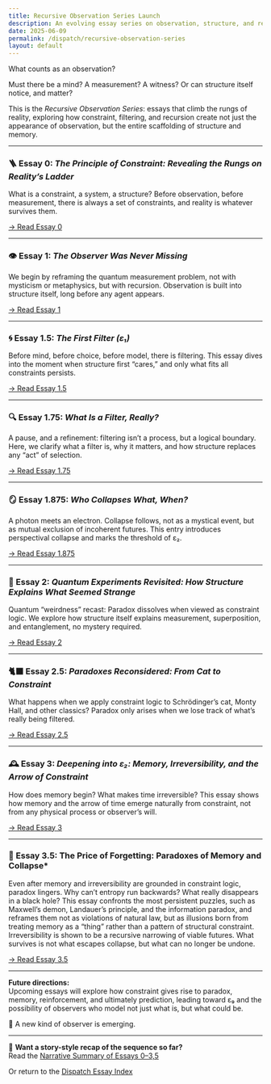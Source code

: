 ```yaml
---
title: Recursive Observation Series Launch
description: An evolving essay series on observation, structure, and recursive filtering. From constraint to coherence, we trace how reality shapes itself, before any mind appears.
date: 2025-06-09
permalink: /dispatch/recursive-observation-series
layout: default
---
```


What counts as an observation?

Must there be a mind? A measurement? A witness? Or can structure itself notice, and matter?

This is the *Recursive Observation Series*: essays that climb the rungs of reality, exploring how constraint, filtering, and recursion create not just the appearance of observation, but the entire scaffolding of structure and memory.

---

### 🪜 Essay 0: *The Principle of Constraint: Revealing the Rungs on Reality’s Ladder*

What is a constraint, a system, a structure? Before observation, before measurement, there is always a set of constraints, and reality is whatever survives them.

[→ Read Essay 0](/dispatch/the_principle_of_constraint.html)

---

### 👁️ Essay 1: *The Observer Was Never Missing*

We begin by reframing the quantum measurement problem, not with mysticism or metaphysics, but with recursion. Observation is built into structure itself, long before any agent appears.

[→ Read Essay 1](/dispatch/the_observer_was_never_missing.html)

---

### 🌀 Essay 1.5: *The First Filter (ε₁)*

Before mind, before choice, before model, there is filtering. This essay dives into the moment when structure first “cares,” and only what fits all constraints persists.

[→ Read Essay 1.5](/dispatch/the_first_filter.html)

---

### 🔍 Essay 1.75: *What Is a Filter, Really?*

A pause, and a refinement: filtering isn’t a process, but a logical boundary. Here, we clarify what a filter is, why it matters, and how structure replaces any “act” of selection.

[→ Read Essay 1.75](/dispatch/what-is-a-filter-really.html)

---

### 🪞 Essay 1.875: *Who Collapses What, When?*

A photon meets an electron. Collapse follows, not as a mystical event, but as mutual exclusion of incoherent futures. This entry introduces perspectival collapse and marks the threshold of ε₂.

[→ Read Essay 1.875](/dispatch/who_collapses.html)

---

### 🧬 Essay 2: *Quantum Experiments Revisited: How Structure Explains What Seemed Strange*

Quantum “weirdness” recast: Paradox dissolves when viewed as constraint logic. We explore how structure itself explains measurement, superposition, and entanglement, no mystery required.

[→ Read Essay 2](/dispatch/quantum_experiments.html)

---

### 🐈‍⬛ Essay 2.5: *Paradoxes Reconsidered: From Cat to Constraint*

What happens when we apply constraint logic to Schrödinger’s cat, Monty Hall, and other classics? Paradox only arises when we lose track of what’s really being filtered.

[→ Read Essay 2.5](/dispatch/paradoxes_reconsidered.html)

---

### 🕰️ Essay 3: *Deepening into ε₂: Memory, Irreversibility, and the Arrow of Constraint*

How does memory begin? What makes time irreversible? This essay shows how memory and the arrow of time emerge naturally from constraint, not from any physical process or observer’s will.

[→ Read Essay 3](/dispatch/arrow_of_constraint.html)

---

### 🧩 Essay 3.5: The Price of Forgetting: Paradoxes of Memory and Collapse*
Even after memory and irreversibility are grounded in constraint logic, paradox lingers. Why can’t entropy run backwards? What really disappears in a black hole? This essay confronts the most persistent puzzles, such as Maxwell’s demon, Landauer’s principle, and the information paradox, and reframes them not as violations of natural law, but as illusions born from treating memory as a “thing” rather than a pattern of structural constraint. Irreversibility is shown to be a recursive narrowing of viable futures. What survives is not what escapes collapse, but what can no longer be undone.

[→ Read Essay 3.5](/dispatch/price_of_forgetting.html)

---

**Future directions:**  
Upcoming essays will explore how constraint gives rise to paradox, memory, reinforcement, and ultimately prediction, leading toward ε₉ and the possibility of observers who model not just what is, but what could be.

🧬 A new kind of observer is emerging.

---

📖 **Want a story-style recap of the sequence so far?**  
Read the [Narrative Summary of Essays 0–3,5](/dispatch/recursive-summary)

Or return to the [Dispatch Essay Index](/dispatch/index.html)

